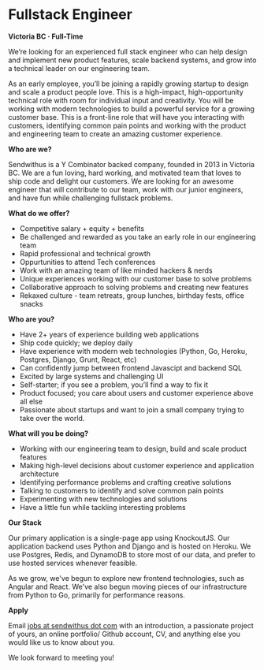 Fullstack Engineer
===


__Victoria BC &middot; Full-Time__

We’re looking for an experienced full stack engineer who can help design and implement new product features, scale backend systems, and grow into a technical leader on our engineering team.

As an early employee, you’ll be joining a rapidly growing startup to design and scale a product people love. This is a high-impact, high-opportunity technical role with room for individual input and creativity. You will be working with modern technologies to build a powerful service for a growing customer base. This is a front-line role that will have you interacting with customers, identifying common pain points and working with the product and engineering team to create an amazing customer experience.

<!-- more -->



__Who are we?__

Sendwithus is a Y Combinator backed company, founded in 2013 in Victoria BC. We are a fun loving, hard working, and motivated team that loves to ship code and delight our customers. We are looking for an awesome engineer that will contribute to our team, work with our junior engineers, and have fun while challenging fullstack problems.



__What do we offer?__

* Competitive salary + equity + benefits
* Be challenged and rewarded as you take an early role in our engineering team
* Rapid professional and technical growth
* Oppurtunities to attend Tech conferences
* Work with an amazing team of like minded hackers &amp; nerds
* Unique experiences working with our customer base to solve problems
* Collaborative approach to solving problems and creating new features
* Rekaxed culture - team retreats, group lunches, birthday fests, office snacks



__Who are you?__

* Have 2+ years of experience building web applications
* Ship code quickly; we deploy daily
* Have experience with modern web technologies (Python, Go, Heroku, Postgres, Django, Grunt, React, etc)
* Can confidently jump between frontend Javascipt and backend SQL
* Excited by large systems and challenging UI
* Self-starter; if you see a problem, you’ll find a way to fix it
* Product focused; you care about users and customer experience above all else
* Passionate about startups and want to join a small company trying to take over the world.



__What will you be doing?__

* Working with our engineering team to design, build and scale product features
* Making high-level decisions about customer experience and application architecture
* Identifying performance problems and crafting creative solutions
* Talking to customers to identify and solve common pain points
* Experimenting with new technologies and solutions
* Have a little fun while tackling interesting problems



__Our Stack__

Our primary application is a single-page app using KnockoutJS. Our application backend uses Python and Django and is hosted on Heroku. We use Postgres, Redis, and DynamoDB to store most of our data, and prefer to use hosted services whenever feasible.

As we grow, we've begun to explore new frontend technologies, such as Angular and React. We've also begun moving pieces of our infrastructure from Python to Go, primarily for performance reasons.


__Apply__

Email [jobs at sendwithus dot com](mailto:jobs@sendwithus.com) with an introduction, a passionate project of yours, an online portfolio/ Github account, CV, and anything else you would like us to know about you.

We look forward to meeting you!

